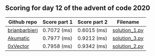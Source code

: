 ## Scoring for day 12 of the advent of code 2020
| Github repo | Score part 1 | Score part 2 | Filename |
| ------------- | ------------- | ------------- | ------------- |
| [brianbarbieri](https://github.com/brianbarbieri/adventofcode2020) | 0.7072 (ms) | 0.6015 (ms) | [solution_1.py](solutions/solution_1.py) |
| [Akumatic](https://github.com/Akumatic/Advent-of-Code) | 0.7977 (ms) | 0.9212 (ms) | [solution_3.py](solutions/solution_3.py) |
| [0xVector](https://github.com/0xVector/AdventOfCode2020) | 0.7958 (ms) | 0.9342 (ms) | [solution_2.py](solutions/solution_2.py) |
